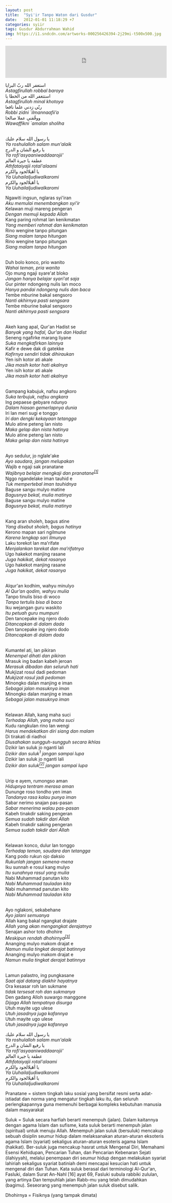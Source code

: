 ```yaml
---
layout: post
title:  "Syi'ir Tanpo Waton dari Gusdur"
date:   2012-01-01 11:18:29 +7
categories: syiir
tags: Gusdur Abdurrahman Wahid
img: https://i1.sndcdn.com/artworks-000256426394-2j29mi-t500x500.jpg
---
```

<div class="w3-center">
<iframe width="100%" height="100" scrolling="no" frameborder="no" src="https://w.soundcloud.com/player/?url=https%3A//api.soundcloud.com/tracks/356058335&amp;color=%232196F3&amp;auto_play=false&amp;hide_related=true&amp;show_comments=false&amp;show_user=false&amp;show_reposts=false&amp;show_teaser=false&amp;visual=false"></iframe><br />

<p class="w3-text-indigo w3-large">
استغفر الله ربّ البرايا<br />
<i class="w3-text-blue-gray w3-small">Astagfirullah robbal baroya</i><br />
استتغفر الله من الخطا يا<br />
<i class="w3-text-blue-gray w3-small">Astagfirulloh minal khotoya </i><br />
ربّي زدني علما نافعا<br />
<i class="w3-text-blue-gray w3-small">Robbi zidni `ilmannaafii’a </i><br />
ووفّقني عملا صالحا<br />
<i class="w3-text-blue-gray w3-small">Wawaffikni `amalan sholiha</i><br /><br />

يا رسول الله سلام عليك<br />
<i class="w3-text-blue-gray w3-small">Ya roshulalloh salam mun'alaik</i><br />
يا رفيع الشان و الدرج<br />
<i class="w3-text-blue-gray w3-small">Ya rofi'asyaaniwaddaarojii'</i><br />
عطفة يا جيرة العالم<br />
<i class="w3-text-blue-gray w3-small">Athfataiyajii rotal'alaami</i><br />
يا أهَيلالجود والكرم<br />
<i class="w3-text-blue-gray w3-small">Ya Uuhailaljudiwalkaromi</i><br />
يا أهَيلالجود والكرم<br />
<i class="w3-text-blue-gray w3-small">Ya Uuhailaljudiwalkaromi</i><br />
</p>
<!-- mulai -->
<p class="w3-text-green">
Ngawiti ingsun, nglaras syi'iran<br />
<i class="w3-text-gray w3-small">Aku memulai menembangkan syi'ir</i><br />
Kelawan muji mareng pengeran<br />
<i class="w3-text-gray w3-small">Dengan memuji kepada Allah</i><br />
Kang paring rohmat lan kenikmatan<br />
<i class="w3-text-gray w3-small">Yang memberi rahmat dan kenikmatan</i><br />
Rino wengine tanpo pitungan<br />
<i class="w3-text-gray w3-small">Siang malam tanpa hitungan</i><br />
Rino wengine tanpo pitungan<br />
<i class="w3-text-gray w3-small">Siang malam tanpa hitungan</i><br /><br />

Duh bolo konco, prio wanito<br />
<i class="w3-text-gray w3-small">Wahai teman, pria wanita</i><br />
Ojo mung ngaji syare'at bloko<br />
<i class="w3-text-gray w3-small">Jangan hanya belajar syari'at saja</i><br />
Gur pinter ndongeng nulis lan moco<br />
<i class="w3-text-gray w3-small">Hanya pandai ndongeng nulis dan baca</i><br />
Tembe mburine bakal sengsoro<br />
<i class="w3-text-gray w3-small">Nanti akhirnya pasti sengsara</i><br />
Tembe mburine bakal sengsoro<br />
<i class="w3-text-gray w3-small">Nanti akhirnya pasti sengsara</i><br /><br />

Akeh kang apal, Qur'an Hadist se<br />
<i class="w3-text-gray w3-small">Banyak yang hafal, Qur'an dan Hadist</i><br />
Seneng ngafirke marang liyane<br />
<i class="w3-text-gray w3-small">Suka mengkafirkan lainnya</i><br />
Kafir e dewe dak di gatekke<br />
<i class="w3-text-gray w3-small">Kafirnya sendiri tidak dihiraukan</i><br />
Yen isih kotor ati akale<br />
<i class="w3-text-gray w3-small">Jika masih kotor hati akalnya</i><br />
Yen isih kotor ati akale<br />
<i class="w3-text-gray w3-small">Jika masih kotor hati akalnya</i><br /><br />

Gampang kabujuk, nafsu angkoro<br />
<i class="w3-text-gray w3-small">Suka terbujuk, nafsu angkara</i><br />
Ing pepaese gebyare ndunyo<br />
<i class="w3-text-gray w3-small">Dalam hiasan gemerlapnya dunia</i><br />
Iri lan meri sugi e tonggo<br />
<i class="w3-text-gray w3-small">Iri dan dengki kekayaan tetangga</i><br />
Mulo atine peteng lan nisto<br />
<i class="w3-text-gray w3-small">Maka gelap dan nista hatinya</i><br />
Mulo atine peteng lan nisto<br />
<i class="w3-text-gray w3-small">Maka gelap dan nista hatinya</i><br /><br />

Ayo sedulur, jo nglale'ake<br />
<i class="w3-text-gray w3-small">Ayo saudara, jangan melupakan </i><br />
Wajib e ngaji sak pranatane<br />
<i class="w3-text-gray w3-small">Wajibnya belajar mengkaji dan pranatane<sup><a href="#s1">[1]</a></sup></i><br />
Nggo ngandelake iman tauhid e<br />
<i class="w3-text-gray w3-small">Tuk mempertebal iman tauhidnya </i><br />
Baguse sangu mulyo matine<br />
<i class="w3-text-gray w3-small">Bagusnya bekal, mulia matinya </i><br />
Baguse sangu mulyo matine<br />
<i class="w3-text-gray w3-small">Bagusnya bekal, mulia matinya </i><br /><br />

Kang aran sholeh, bagus atine<br />
<i class="w3-text-gray w3-small">Yang disebut sholeh, bagus hatinya </i><br />
Kerono mapan sari ngilmune<br />
<i class="w3-text-gray w3-small">Karena lengkap sari ilmunya </i><br />
Laku torekot lan ma'rifate<br />
<i class="w3-text-gray w3-small">Menjalankan tarekat dan ma’rifatnya </i><br />
Ugo hakekot manjing rasane<br />
<i class="w3-text-gray w3-small">Juga hakikat, dekat rasanya </i><br />
Ugo hakekot manjing rasane<br />
<i class="w3-text-gray w3-small">Juga hakikat, dekat rasanya </i><br /><br />

Alqur'an kodhim, wahyu minulyo<br />
<i class="w3-text-gray w3-small">Al Qur’an qodim, wahyu mulia</i><br />
Tanpo tinulis biso di woco<br />
<i class="w3-text-gray w3-small">Tanpa tertulis bisa di baca</i><br />
Iku wejangan guru waskito<br />
<i class="w3-text-gray w3-small">Itu petuah guru mumpuni</i><br />
Den tancepake ing njero dodo<br />
<i class="w3-text-gray w3-small">Ditancapkan di dalam dada</i><br />
Den tancepake ing njero dodo<br />
<i class="w3-text-gray w3-small">Ditancapkan di dalam dada</i><br /><br />

Kumantel ati, lan pikiran<br />
<i class="w3-text-gray w3-small">Menempel dihati dan pikiran</i><br />
Mrasuk ing badan kabeh jeroan<br />
<i class="w3-text-gray w3-small">Merasuk dibadan dan seluruh hati</i><br />
Mukjizat rosul dadi pedoman<br />
<i class="w3-text-gray w3-small">Mukjizat rasul jadi pedoman</i><br />
Minongko dalan manjing e iman<br />
<i class="w3-text-gray w3-small">Sebagai jalan masuknya iman</i><br />
Minongko dalan manjing e iman<br />
<i class="w3-text-gray w3-small">Sebagai jalan masuknya iman</i><br /><br />

Kelawan Allah, kang maha suci<br />
<i class="w3-text-gray w3-small">Terhadap Allah, yang maha suci</i><br />
Kudu rangkulan rino lan wengi<br />
<i class="w3-text-gray w3-small">Harus mendekatkan diri siang dan malam </i><br />
Di tirakati di riadhoi<br />
<i class="w3-text-gray w3-small">Diusahakan sungguh-sungguh secara ikhlas</i><br />
Dzikir lan suluk jo nganti lali<br />
<i class="w3-text-gray w3-small">Dzikir dan suluk<sup>1</sup> jangan sampai lupa</i><br />
Dzikir lan suluk jo nganti lali<br />
<i class="w3-text-gray w3-small">Dzikir dan suluk<a href="#s2"><sup>[2]</sup></a> jangan sampai lupa</i><br /><br />

Urip e ayem, rumongso aman<br />
<i class="w3-text-gray w3-small">Hidupnya tentram merasa aman</i><br />
Dununge roso tondho yen iman<br />
<i class="w3-text-gray w3-small">Tandanya rasa kalau punya iman</i><br />
Sabar nerimo snajan pas-pasan<br />
<i class="w3-text-gray w3-small">Sabar menerima walau pas-pasan</i><br />
Kabeh tinakdir saking pengeran<br />
<i class="w3-text-gray w3-small">Semua sudah takdir dari Allah</i><br />
Kabeh tinakdir saking pengeran<br />
<i class="w3-text-gray w3-small">Semua sudah takdir dari Allah</i><br /><br />

Kelawan konco, dulur lan tonggo<br />
<i class="w3-text-gray w3-small">Terhadap teman, saudara dan tetangga</i><br />
Kang podo rukun ojo daksio<br />
<i class="w3-text-gray w3-small">Rukunlah jangan semena-mena</i><br />
Iku sunnah e rosul kang mulyo<br />
<i class="w3-text-gray w3-small">Itu sunahnya rasul yang mulia</i><br />
Nabi Muhammad panutan kito<br />
<i class="w3-text-gray w3-small">Nabi Muhammad tauladan kita</i><br />
Nabi muhammad panutan kito<br />
<i class="w3-text-gray w3-small">Nabi Muhammad tauladan kita</i><br /><br />

Ayo nglakoni, sekabehane<br />
<i class="w3-text-gray w3-small">Ayo jalani semuanya</i><br />
Allah kang bakal ngangkat drajate<br />
<i class="w3-text-gray w3-small">Allah yang akan mengangkat derajatnya</i><br />
Senajan ashor toto dhohire<br />
<i class="w3-text-gray w3-small">Meskipun rendah dhohirnya<sup><a href="#s3">[3]</a></sup></i><br />
Ananging mulyo makom drajat e<br />
<i class="w3-text-gray w3-small">Namun mulia tingkat derajat batinnya</i><br />
Ananging mulyo makom drajat e<br />
<i class="w3-text-gray w3-small">Namun mulia tingkat derajat batinnya</i><br /><br />

Lamun palastro, ing pungkasane<br />
<i class="w3-text-gray w3-small">Saat ajal datang diakhir hayatnya</i><br />
Ora kesasar roh lan sukmane<br />
<i class="w3-text-gray w3-small">tidak tersesat roh dan sukmanya</i><br />
Den gadang Alloh suwargo manggone<br />
<i class="w3-text-gray w3-small">Dijaga Allah tempatnya disurga</i><br />
Utuh mayite ugo ulese<br />
<i class="w3-text-gray w3-small">Utuh jasadnya juga kafannya</i><br />
Utuh mayite ugo ulese<br />
<i class="w3-text-gray w3-small">Utuh jasadnya juga kafannya</i><br />
</p>
<p class="w3-text-indigo w3-large">
يا رسول الله سلام عليك<br />
<i class="w3-text-blue-gray w3-small">Ya roshulalloh salam mun'alaik<br /></i>
يا رفيع الشان و الدرج<br />
<i class="w3-text-blue-gray w3-small">Ya rofi'asyaaniwaddaarojii'<br /></i>
عطفة يا جيرة العالم<br />
<i class="w3-text-blue-gray w3-small">Athfataiyajii rotal'alaami<br /></i>
يا أهَيلالجود والكرم<br />
<i class="w3-text-blue-gray w3-small">Ya Uuhailaljudiwalkaromi<br /></i>
يا أهَيلالجود والكرم<br />
<i class="w3-text-blue-gray w3-small">Ya Uuhailaljudiwalkaromi<br /></i>
</p>
<!-- end -->

</div>
<p class=" text-mute w3-small" id="s1">Pranatane = sistem tingkah laku sosial yang bersifat resmi serta adat-istiadat dan norma yang mengatur tingkah laku itu, dan seluruh perlengkapannya guna memenuhi berbagai kompleks kebutuhan manusia dalam masyarakat</p>

<p class=" text-mute w3-small" id="s2">Suluk = Suluk secara harfiah berarti menempuh (jalan). Dalam kaitannya dengan agama Islam dan sufisme, kata suluk berarti menempuh jalan (spiritual) untuk menuju Allah. Menempuh jalan suluk (bersuluk) mencakup sebuah disiplin seumur hidup dalam melaksanakan aturan-aturan eksoteris agama Islam (syariat) sekaligus aturan-aturan esoteris agama Islam (hakikat). Ber-suluk juga mencakup hasrat untuk Mengenal Diri, Memahami Esensi Kehidupan, Pencarian Tuhan, dan Pencarian Kebenaran Sejati (ilahiyyah), melalui penempaan diri seumur hidup dengan melakukan syariat lahiriah sekaligus syariat batiniah demi mencapai kesucian hati untuk mengenal diri dan Tuhan. Kata suluk berasal dari terminologi Al-Qur'an, Fasluki, dalam Surat An-Nahl [16] ayat 69, Fasluki subula rabbiki zululan, yang artinya Dan tempuhlah jalan Rabb-mu yang telah dimudahkan (bagimu). Seseorang yang menempuh jalan suluk disebut salik.</p>

<p class=" text-mute w3-small"  id="s3">Dhohirnya = Fisiknya (yang tampak dimata) </p>

